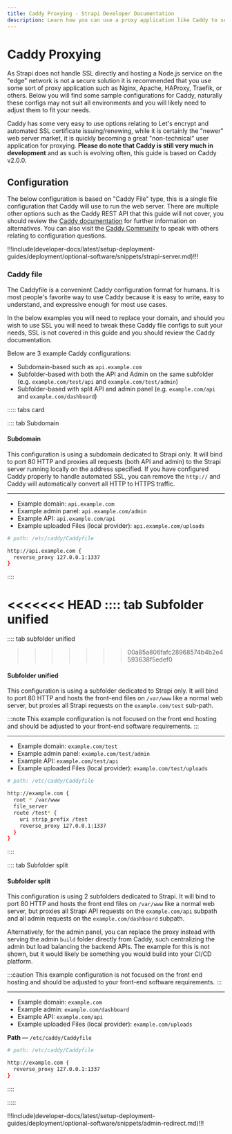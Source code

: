 ```yaml
---
title: Caddy Proxying - Strapi Developer Documentation
description: Learn how you can use a proxy application like Caddy to secure your Strapi application.
---
```


# Caddy Proxying

As Strapi does not handle SSL directly and hosting a Node.js service on the "edge" network is not a secure solution it is recommended that you use some sort of proxy application such as Nginx, Apache, HAProxy, Traefik, or others. Below you will find some sample configurations for Caddy, naturally these configs may not suit all environments and you will likely need to adjust them to fit your needs.

Caddy has some very easy to use options relating to Let's encrypt and automated SSL certificate issuing/renewing, while it is certainly the "newer" web server market, it is quickly becoming a great "non-technical" user application for proxying. **Please do note that Caddy is still very much in development** and as such is evolving often, this guide is based on Caddy v2.0.0.

## Configuration

The below configuration is based on "Caddy File" type, this is a single file configuration that Caddy will use to run the web server. There are multiple other options such as the Caddy REST API that this guide will not cover, you should review the [Caddy documentation](https://caddyserver.com/docs/) for further information on alternatives. You can also visit the [Caddy Community](https://caddy.community/) to speak with others relating to configuration questions.

!!!include(developer-docs/latest/setup-deployment-guides/deployment/optional-software/snippets/strapi-server.md)!!!

### Caddy file

The Caddyfile is a convenient Caddy configuration format for humans. It is most people's favorite way to use Caddy because it is easy to write, easy to understand, and expressive enough for most use cases.

In the below examples you will need to replace your domain, and should you wish to use SSL you will need to tweak these Caddy file configs to suit your needs, SSL is not covered in this guide and you should review the Caddy documentation.

Below are 3 example Caddy configurations:

- Subdomain-based such as `api.example.com`
- Subfolder-based with both the API and Admin on the same subfolder (e.g. `example.com/test/api` and `example.com/test/admin`)
- Subfolder-based with split API and admin panel (e.g. `example.com/api` and `example.com/dashboard`)

::::: tabs card

:::: tab Subdomain

#### Subdomain

This configuration is using a subdomain dedicated to Strapi only. It will bind to port 80 HTTP and proxies all requests (both API and admin) to the Strapi server running locally on the address specified. If you have configured Caddy properly to handle automated SSL, you can remove the `http://` and Caddy will automatically convert all HTTP to HTTPS traffic.

---

- Example domain: `api.example.com`
- Example admin panel: `api.example.com/admin`
- Example API: `api.example.com/api`
- Example uploaded Files (local provider): `api.example.com/uploads`

```sh
# path: /etc/caddy/Caddyfile

http://api.example.com {
  reverse_proxy 127.0.0.1:1337
}

```

::::

<<<<<<< HEAD
:::: tab Subfolder unified
=======
:::: tab subfolder unified
>>>>>>> 00a85a806fafc28968574b4b2e4593638f5edef0

#### Subfolder unified

This configuration is using a subfolder dedicated to Strapi only. It will bind to port 80 HTTP and hosts the front-end files on `/var/www` like a normal web server, but proxies all Strapi requests on the `example.com/test` sub-path.

:::note
This example configuration is not focused on the front end hosting and should be adjusted to your front-end software requirements.
:::

---

- Example domain: `example.com/test`
- Example admin panel: `example.com/test/admin`
- Example API: `example.com/test/api`
- Example uploaded Files (local provider): `example.com/test/uploads`

```sh
# path: /etc/caddy/Caddyfile

http://example.com {
  root * /var/www
  file_server
  route /test* {
    uri strip_prefix /test
    reverse_proxy 127.0.0.1:1337
  }
}
```

::::

:::: tab Subfolder split

#### Subfolder split

This configuration is using 2 subfolders dedicated to Strapi. It will bind to port 80 HTTP and hosts the front end files on `/var/www` like a normal web server, but proxies all Strapi API requests on the `example.com/api` subpath and all admin requests on the `example.com/dashboard` subpath.

Alternatively, for the admin panel, you can replace the proxy instead with serving the admin `build` folder directly from Caddy, such centralizing the admin but load balancing the backend APIs. The example for this is not shown, but it would likely be something you would build into your CI/CD platform.

:::caution
This example configuration is not focused on the front end hosting and should be adjusted to your front-end software requirements.
:::

---

- Example domain: `example.com`
- Example admin: `example.com/dashboard`
- Example API: `example.com/api`
- Example uploaded Files (local provider): `example.com/uploads`

**Path —** `/etc/caddy/Caddyfile`

```sh
# path: /etc/caddy/Caddyfile

http://example.com {
  reverse_proxy 127.0.0.1:1337
}
```

::::

:::::

!!!include(developer-docs/latest/setup-deployment-guides/deployment/optional-software/snippets/admin-redirect.md)!!!
